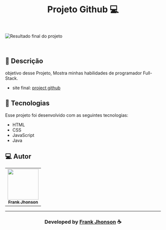 <h1 align="center">
  Projeto Github 💻
</h1>

<br>

![Resultado final do projeto](https://frank-jhonsonn.web.app/assets/images/hit.png)

<br>

## 📝 Descrição 

objetivo desse Projeto, Mostra minhas habilidades de programador Full-Stack.

- site final: [project github](https://frank-jhonsonn.web.app/Project%20github/index.html)

## 🚀 Tecnologias

Esse projeto foi desenvolvido com as seguintes tecnologias:

- HTML
- CSS
- JavaScript
- Java

 </p>
 
## 💻 Autor<br>
<table>
  <tr>
    <td align="center">
      <a href="https://github.com/MallowDiscord">
        <img src="https://frank-jhonsonn.web.app/assets/images/eu.png" width="100px;" /><br>
        <sub>
          <b>Frank Jhonson</b>
        </sub>
      </a>
    </td>
  </tr>
</table>

-----

  <h3 align="center"> Developed by <a href="https://frank-jhonsonn.web.app/">Frank Jhonson</a> ☕</h3>
